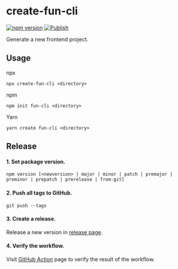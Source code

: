 # create-fun-cli

[![npm version](https://badge.fury.io/js/create-fun-cli.svg)](https://badge.fury.io/js/create-fun-cli)
[![Publish](https://github.com/create-fun-cli/create-fun-cli/actions/workflows/publish.yaml/badge.svg)](https://github.com/create-fun-cli/create-fun-cli/actions/workflows/publish.yaml)

Generate a new frontend project.

## Usage

npx
```shell
npx create-fun-cli <directory>
```

npm
```shell
npm init fun-cli <directory>
```

Yarn
```shell
yarn create fun-cli <directory>
```

## Release

#### 1. Set package version.

```shell
npm version [<newversion> | major | minor | patch | premajor | preminor | prepatch | prerelease | from-git]
```

#### 2. Push all tags to GitHub.

```shell
git push --tags
```

#### 3. Create a release.

Release a new version in [release page](https://github.com/create-fun-cli/create-fun-cli/releases).

#### 4. Verify the workflow.

Visit [GitHub Action](https://github.com/create-fun-cli/create-fun-cli/actions) page to verify the result of the workflow.
